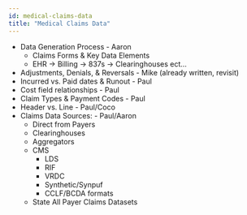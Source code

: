 ```yaml
---
id: medical-claims-data
title: "Medical Claims Data"
---
```


- Data Generation Process - Aaron
    - Claims Forms & Key Data Elements
    - EHR → Billing → 837s → Clearinghouses ect…
- Adjustments, Denials, & Reversals - Mike (already written, revisit)
- Incurred vs. Paid dates & Runout - Paul
- Cost field relationships - Paul
- Claim Types & Payment Codes - Paul
- Header vs. Line - Paul/Coco
- Claims Data Sources: - Paul/Aaron
    - Direct from Payers
    - Clearinghouses
    - Aggregators
    - CMS
        - LDS
        - RIF
        - VRDC
        - Synthetic/Synpuf
        - CCLF/BCDA formats
    - State All Payer Claims Datasets